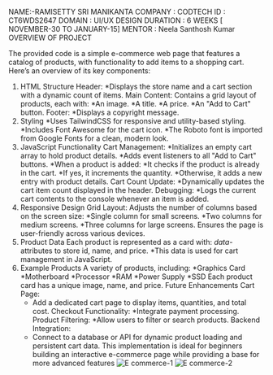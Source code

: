 NAME:-RAMISETTY SRI MANIKANTA
COMPANY : CODTECH
ID : CT6WDS2647
DOMAIN : UI/UX DESIGN
DURATION : 6 WEEKS [ NOVEMBER-30 TO JANUARY-15]
MENTOR : Neela Santhosh Kumar 
OVERVIEW OF PROJECT 

The provided code is a simple e-commerce web page that features a catalog of products, with functionality to add items to a shopping cart. Here’s an overview of its key components:

1. HTML Structure
Header:
   *Displays the store name and a cart section with a dynamic count of items.
Main Content:
Contains a grid layout of products, each with:
  *An image.
  *A title.
  *A price.
  *An "Add to Cart" button.
Footer:
  *Displays a copyright message.
2. Styling
  *Uses TailwindCSS for responsive and utility-based styling.
  *Includes Font Awesome for the cart icon.
  *The Roboto font is imported from Google Fonts for a clean, modern look.
3. JavaScript Functionality
Cart Management:
    *Initializes an empty cart array to hold product details.
   *Adds event listeners to all "Add to Cart" buttons.
   *When a product is added:
     *It checks if the product is already in the cart.
     *If yes, it increments the quantity.
     *Otherwise, it adds a new entry with product details.
Cart Count Update:
   *Dynamically updates the cart item count displayed in the header.
Debugging:
   *Logs the current cart contents to the console whenever an item is added.
4. Responsive Design
Grid Layout:
    Adjusts the number of columns based on the screen size:
      *Single column for small screens.
      *Two columns for medium screens.
      *Three columns for large screens.
   Ensures the page is user-friendly across various devices.
5. Product Data
Each product is represented as a card with:
   *data-* attributes to store id, name, and price.
   *This data is used for cart management in JavaScript.
6. Example Products
A variety of products, including:
 *Graphics Card
 *Motherboard
 *Processor
 *RAM
 *Power Supply
 *SSD
Each product card has a unique image, name, and price.
Future Enhancements
Cart Page:
     * Add a dedicated cart page to display items, quantities, and total cost.
Checkout Functionality:
      *Integrate payment processing.
Product Filtering:
      *Allow users to filter or search products.
Backend Integration:
     * Connect to a database or API for dynamic product loading and persistent cart data.
This implementation is ideal for beginners building an interactive e-commerce page while providing a base for more advanced features
![E commerce-1](https://github.com/user-attachments/assets/e995bfb9-3b95-4728-83cd-c3599e0134e8)
![E commerce-2](https://github.com/user-attachments/assets/bcedc903-e359-460a-a365-3c5293f0c9ce)

